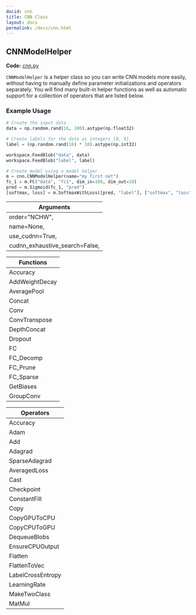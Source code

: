 ```yaml
---
docid: cnn
title: CNN Class
layout: docs
permalink: /docs/cnn.html
---
```


## CNNModelHelper
**Code:** [cnn.py](https://github.com/caffe2/caffe2/blob/master/caffe2/python/cnn.py)

`CNNModelHelper` is a helper class so you can write CNN models more easily, without having to manually define parameter initializations and operators separately. You will find many built-in helper functions as well as automatic support for a collection of operators that are listed below.

### Example Usage

```python
# Create the input data
data = np.random.rand(16, 100).astype(np.float32)

# Create labels for the data as integers [0, 9].
label = (np.random.rand(16) * 10).astype(np.int32)

workspace.FeedBlob("data", data)
workspace.FeedBlob("label", label)

# Create model using a model helper
m = cnn.CNNModelHelper(name="my first net")
fc_1 = m.FC("data", "fc1", dim_in=100, dim_out=10)
pred = m.Sigmoid(fc_1, "pred")
[softmax, loss] = m.SoftmaxWithLoss([pred, "label"], ["softmax", "loss"])
```

Arguments |
|-------
order="NCHW",	|	ws_nbytes_limit=None, init_params=True,
name=None,	|	skip_sparse_optim=False,
use_cudnn=True,	|	param_model=None
cudnn_exhaustive_search=False,	|

Functions |
|-------
Accuracy	|	GetWeights
AddWeightDecay	|	ImageInput
AveragePool	|	InstanceNorm
Concat	|	Iter
Conv	|	LRN
ConvTranspose	|	LSTM
DepthConcat	|	MaxPool
Dropout	|	PackedFC
FC	|	PadImage
FC_Decomp	|	PRelu
FC_Prune	|	Relu
FC_Sparse	|	SpatialBN
GetBiases	|	Sum
GroupConv	|	Transpose

Operators |
|-------
Accuracy	|	NCCLAllreduce
Adam	|	NHWC2NCHW
Add	|	PackSegments
Adagrad	|	Print
SparseAdagrad	|	PRelu
AveragedLoss	|	Scale
Cast	|	ScatterWeightedSum
Checkpoint	|	Sigmoid
ConstantFill	|	SortedSegmentSum
Copy	|	Snapshot # Note: snapshot is deprecated use Checkpoint
CopyGPUToCPU	|	Softmax
CopyCPUToGPU	|	SoftmaxWithLoss
DequeueBlobs	|	SquaredL2Distance
EnsureCPUOutput	|	Squeeze
Flatten	|	StopGradient
FlattenToVec	|	Summarize
LabelCrossEntropy	|	Tanh
LearningRate	|	UnpackSegments
MakeTwoClass	|	WeightedSum
MatMul	|
